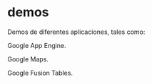 demos
=====

Demos de diferentes aplicaciones, tales como:

Google App Engine.

Google Maps.

Google Fusion Tables.
